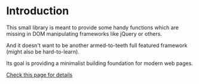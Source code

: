 # Introduction

This small library is meant to provide some handy functions which are missing in DOM manipulating frameworks like jQuery or others.

And it doesn't want to be another armed-to-teeth full featured framework (might also be hard-to-learn).

Its goal is providing a minimalist building foundation for modern web pages.

<a href="https://nulled666.github.io/tiny/" target="_blank">Check this page for details</a>
